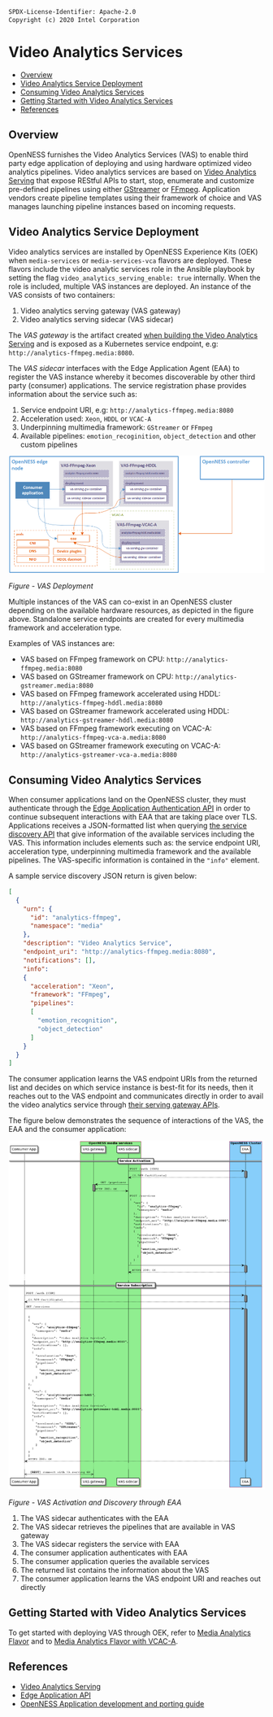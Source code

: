 
```text
SPDX-License-Identifier: Apache-2.0
Copyright (c) 2020 Intel Corporation
```
<!-- omit in toc -->
# Video Analytics Services
- [Overview](#overview)
- [Video Analytics Service Deployment](#video-analytics-service-deployment)
- [Consuming Video Analytics Services](#consuming-video-analytics-services)
- [Getting Started with Video Analytics Services](#getting-started-with-video-analytics-services)
- [References](#references)

## Overview
OpenNESS furnishes the Video Analytics Services (VAS) to enable third party edge application of deploying and using hardware optimized video analytics pipelines. Video analytics services are based on [Video Analytics Serving](https://github.com/intel/video-analytics-serving) that expose REStful APIs to start, stop, enumerate and customize pre-defined pipelines using either [GStreamer](https://github.com/opencv/gst-video-analytics/wiki) or [FFmpeg](https://github.com/OpenVisualCloud/Dockerfiles/blob/master/doc/ffmpeg.md). Application vendors create pipeline templates using their framework of choice and VAS manages launching pipeline instances based on incoming requests.

## Video Analytics Service Deployment
Video analytics services are installed by OpenNESS Experience Kits (OEK) when `media-services` or `media-services-vca` flavors are deployed. These flavors include the video analytic services role in the Ansible playbook by setting the flag `video_analytics_serving_enable: true` internally. When the role is included, multiple VAS instances are deployed. An instance of the VAS consists of two containers:
1. Video analytics serving gateway (VAS gateway)
2. Video analytics serving sidecar (VAS sidecar)

The *VAS gateway* is the artifact created [when building the Video Analytics Serving](https://github.com/intel/video-analytics-serving#building-and-running) and is exposed as a Kubernetes service endpoint, e.g: `http://analytics-ffmpeg.media:8080`.

The *VAS sidecar* interfaces with the Edge Application Agent (EAA) to register the VAS instance whereby it becomes discoverable by other third party (consumer) applications. The service registration phase provides information about the service such as:
1. Service endpoint URI, e.g: `http://analytics-ffmpeg.media:8080`
2. Acceleration used: `Xeon`, `HDDL` or `VCAC-A`
3. Underpinning multimedia framework: `GStreamer` or `FFmpeg`
4. Available pipelines: `emotion_recoginition`, `object_detection` and other custom pipelines

![VA Service Deployment](va-service-images/va-services-deployment.png)

_Figure - VAS Deployment_

Multiple instances of the VAS can co-exist in an OpenNESS cluster depending on the available hardware resources, as depicted in the figure above. Standalone service endpoints are created for every multimedia framework and acceleration type.

Examples of VAS instances are:
- VAS based on FFmpeg framework on CPU: `http://analytics-ffmpeg.media:8080`
- VAS based on GStreamer framework on CPU: `http://analytics-gstreamer.media:8080`
- VAS based on FFmpeg framework accelerated using HDDL: `http://analytics-ffmpeg-hddl.media:8080`
- VAS based on GStreamer framework accelerated using HDDL: `http://analytics-gstreamer-hddl.media:8080`
- VAS based on FFmpeg framework executing on VCAC-A: `http://analytics-ffmpeg-vca-a.media:8080`
- VAS based on GStreamer framework executing on VCAC-A: `http://analytics-gstreamer-vca-a.media:8080`

## Consuming Video Analytics Services
When consumer applications land on the OpenNESS cluster, they must authenticate through the [Edge Application Authentication API](https://www.openness.org/api-documentation/?api=auth) in order to continue subsequent interactions with EAA that are taking place over TLS. Applications receives a JSON-formatted list when querying [the service discovery API](https://www.openness.org/api-documentation/?api=eaa#/Eaa/GetServices) that give information of the available services including the VAS. This information includes elements such as: the service endpoint URI, acceleration type, underpinning multimedia framework and the available pipelines. The VAS-specific information is contained in the `"info"` element.

A sample service discovery JSON return is given below:
```json
[
  {
    "urn": {
      "id": "analytics-ffmpeg",
      "namespace": "media"
    },
    "description": "Video Analytics Service",
    "endpoint_uri": "http://analytics-ffmpeg.media:8080",
    "notifications": [],
    "info":
    {
      "acceleration": "Xeon",
      "framework": "FFmpeg",
      "pipelines":
      [
        "emotion_recognition",
        "object_detection"
      ]
    }
  }
]
```

The consumer application learns the VAS endpoint URIs from the returned list and decides on which service instance is best-fit for its needs, then it reaches out to the VAS endpoint and communicates directly in order to avail the video analytics service through [their serving gateway APIs](https://github.com/intel/video-analytics-serving#interfaces).

The figure below demonstrates the sequence of interactions of the VAS, the EAA and the consumer application:

![VAS Activation and Discovery through EAA](va-service-images/va-services-flow.png)

_Figure - VAS Activation and Discovery through EAA_

1. The VAS sidecar authenticates with the EAA
2. The VAS sidecar retrieves the pipelines that are available in VAS gateway
3. The VAS sidecar registers the service with EAA
4. The consumer application authenticates with EAA
5. The consumer application queries the available services
6. The returned list contains the information about the VAS
7. The consumer application learns the VAS endpoint URI and reaches out directly

## Getting Started with Video Analytics Services

To get started with deploying VAS through OEK, refer to [Media Analytics Flavor](../flavors.md#media-analytics-flavor) and to [Media Analytics Flavor with VCAC-A](../flavors.md#media-analytics-flavor-with-vcac-a).

## References
* [Video Analytics Serving](https://github.com/intel/video-analytics-serving)
* [Edge Application API](https://www.openness.org/api-documentation/?api=eaa)
* [OpenNESS Application development and porting guide](./openness_appguide.md)
